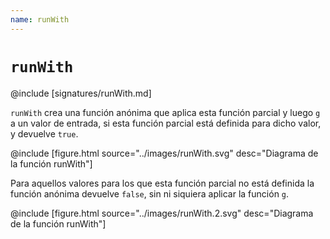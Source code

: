 ```yaml
---
name: runWith
---
```


# `runWith`

@include [signatures/runWith.md]

`runWith` crea una función anónima que aplica esta función parcial y luego `g` a un valor de entrada, si esta función parcial está definida para dicho valor, y devuelve `true`.

@include [figure.html source="../images/runWith.svg" desc="Diagrama de la función runWith"]

Para aquellos valores para los que esta función parcial no está definida la función anónima devuelve `false`, sin ni siquiera aplicar la función `g`.

@include [figure.html source="../images/runWith.2.svg" desc="Diagrama de la función runWith"]
